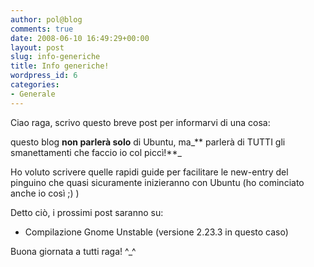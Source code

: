```yaml
---
author: pol@blog
comments: true
date: 2008-06-10 16:49:29+00:00
layout: post
slug: info-generiche
title: Info generiche!
wordpress_id: 6
categories:
- Generale
---
```


Ciao raga, scrivo questo breve post per informarvi di una cosa:

questo blog **non parlerà solo** di Ubuntu, ma_** parlerà di TUTTI gli smanettamenti che faccio io col piccì!**_

Ho voluto scrivere quelle rapidi guide per facilitare le new-entry del pinguino che quasi sicuramente inizieranno con Ubuntu (ho cominciato anche io così ;) )

Detto ciò, i prossimi post saranno su:



	
  * Compilazione Gnome Unstable (versione 2.23.3 in questo caso)


Buona giornata a tutti raga! ^_^
